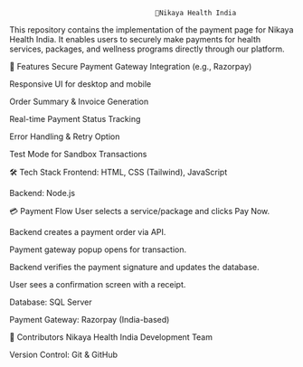                                         🏥Nikaya Health India

This repository contains the implementation of the payment page for Nikaya Health India.
It enables users to securely make payments for health services, packages, and wellness programs directly through our platform.

📌 Features
Secure Payment Gateway Integration (e.g., Razorpay)

Responsive UI for desktop and mobile

Order Summary & Invoice Generation

Real-time Payment Status Tracking

Error Handling & Retry Option

Test Mode for Sandbox Transactions

🛠️ Tech Stack
Frontend: HTML, CSS (Tailwind), JavaScript

Backend: Node.js

💳 Payment Flow
User selects a service/package and clicks Pay Now.

Backend creates a payment order via API.

Payment gateway popup opens for transaction.

Backend verifies the payment signature and updates the database.

User sees a confirmation screen with a receipt.

Database: SQL Server

Payment Gateway: Razorpay (India-based)

🤝 Contributors
Nikaya Health India Development Team

Version Control: Git & GitHub
